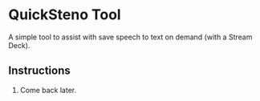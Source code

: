 # QuickSteno Tool

A simple tool to assist with save speech to text on demand (with a Stream Deck).

## Instructions

1. Come back later.